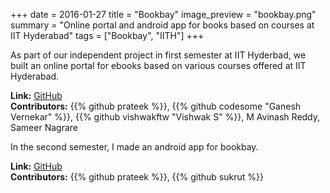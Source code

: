 +++
date = 2016-01-27
title = "Bookbay"
image_preview = "bookbay.png"
summary = "Online portal and android app for books based on courses at IIT Hyderabad"
tags = ["Bookbay", "IITH"]
+++

As part of our independent project in first semester at IIT Hyderbad, we built
an online portal for ebooks based on various courses offered at IIT Hyderabad.<!--more-->

**Link:** [GitHub](https://github.com/prateekkumarweb/Bookbay-IDP) \
**Contributors:** {{% github prateek %}},
{{% github codesome "Ganesh Vernekar" %}},
{{% github vishwakftw "Vishwak S" %}}, M Avinash Reddy, Sameer Nagrare

In the second semester, I made an android app for bookbay.

**Link:** [GitHub](https://github.com/prateekkumarweb/BookbayApp) \
**Contributors:** {{% github prateek %}}, {{% github sukrut %}}
